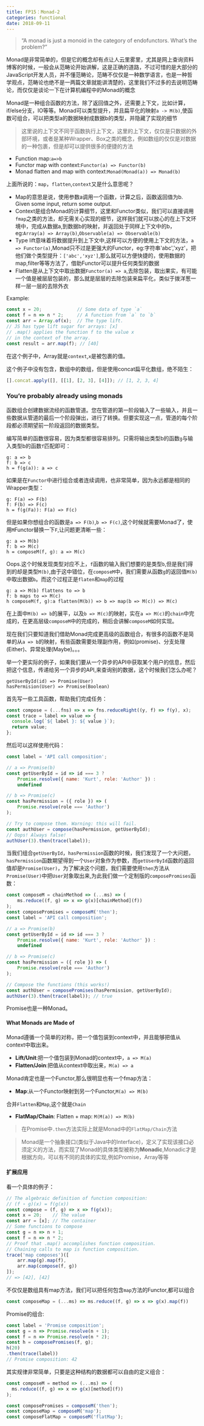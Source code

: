 ```yaml
---
title: FP15：Monad-2
categories: functional
date: 2018-09-11
---
```


> “A monad is just a monoid in the category of endofunctors. What’s the problem?”

Monad是非常简单的，但是它的概念却有点让人云里雾里，尤其是网上查询资料博客的时候，一般会从范畴论开始讲解，这是正确的道路，不过可惜的是大部分的JavaScript开发人员，并不懂范畴论，范畴不仅仅是一种数学语言，也是一种哲学观点，范畴论也绝不是一两篇文章就能讲清楚的，这里我们不过多的去说明范畴论，而仅仅是谈论一下在计算机编程中的Monad的概念

Monad是一种组合函数的方法，除了返回值之外，还需要上下文，比如计算，if/else分支，IO等等。Monad可以类型提升，并且扁平化的映射`a -> M(b)`,使函数可组合，可以把类型a的数据映射成数据b的类型，并隐藏了实现的细节

>这里说的上下文不同于函数执行上下文，这里的上下文，仅仅是只数据的外部环境，或者是某种Wrapper、Box之类的概念，例如数组的仅仅是对数据的一种包裹，但是却可以提供很多的便捷的方法

* Function map:`a=>b`
* Functor map with context:`Functor(a) => Functor(b)`
* Monad flatten and map with context:`Monad(Monad(a)) => Monad(b)`

上面所说的：`map`，`flatten`,`context`又是什么意思呢？

* Map的意思是说，使用参数a调用一个函数，计算之后，函数返回值为b. Given some input, return some output.
* Context是组合Monad的计算细节，这里和Functor类似，我们可以直接调用`fmap`之类的方法，却无需关心实现的细节，这样我们就可以放心的在上下文环境中，完成从数据a,到数据b的映射，并返回处于同样上下文中的b，eg:`Array(a) => Array(b)`,`Observable(a) => Observable(b)`
* Type lift意味着将数据提升到上下文中,这样可以方便的使用上下文的方法，`a => Functor(a)`,Monad只不过是更强大的Functor，eg:字符串'abc','xyz'，把他们做个类型提升：`['abc','xyz']`,那么就可以方便快捷的，使用数据的map,filter等等方法了，借助Functor可以提升任何类型的数据
* Flatten是从上下文中取出数据`Functor(a) => a`,去除包装，取出果实，有可能一个值是被层层包装的，那么就是层层的去除包装来扁平化，类似于拨洋葱一样一层一层的去除外衣

Example:
``` js
const x = 20;             // Some data of type `a`
const f = n => n * 2;     // A function from `a` to `b`
const arr = Array.of(x);  // The type lift.
// JS has type lift sugar for arrays: [x]
// .map() applies the function f to the value x
// in the context of the array.
const result = arr.map(f); // [40]
```
在这个例子中，Array就是`context`,`x`是被包裹的值。

这个例子中没有包含，数组中的数组，但是使用concat扁平化数组，绝不陌生：
``` js
[].concat.apply([], [[1], [2, 3], [4]]); // [1, 2, 3, 4]
```
### You’re probably already using monads
函数组合创建数据流经的函数管道。您在管道的第一阶段输入了一些输入，并且一些数据从管道的最后一个阶段弹出，进行了转换。但要实现这一点，管道的每个阶段都必须期望前一阶段返回的数据类型。

编写简单的函数很容易，因为类型都很容易排列。只需将输出类型b的函数`g`与输入类型b的函数`f`匹配即可：
```
g: a => b
f: b => c
h = f(g(a)): a => c
```

如果是在`Functor`中进行组合或者连续调用，也非常简单，因为永远都是相同的Wrapper类型：
```
g: F(a) => F(b)
f: F(b) => F(c)
h = f(g(Fa)): F(a) => F(c)
```

但是如果你想组合的函数是`a => F(b)`,`b => F(c)`,这个时候就需要Monad了，使用`M`Functor替换一下`F`,让问题更清晰一些：
```
g: a => M(b)
f: b => M(c)
h = composeM(f, g): a => M(c)
```

Oops.这个时候发现类型对应不上，`f`函数的输入我们想要的是类型`b`,但是我们得到的却是类型`M(b)`,由于这中错位，在`composeM`中，我们需要从函数`g`的返回值`M(b)`中取出数据`b`。而这个过程正是`flaten`和`map`的过程
```
g: a => M(b) flattens to => b
f: b maps to => M(c)
h composeM(f, g):a flatten(M(b)) => b => map(b => M(c)) => M(c)
```
在上面中`M(b) => b`的展平，以及`b => M(c)`的映射，实在`a => M(c)`的`chain`中完成的，在更高层级`composeM`中的完成的，稍后会讲解`composeM`如何实现。

现在我们只要知道我们借助Monad完成更高级的函数组合，有很多的函数不是简单的从`a => b`的映射，有些函数需要处理副作用，例如(promise)、分支处理(Either)、异常处理(Maybe)。。。

举一个更实际的例子，如果我们要从一个异步的API中获取某个用户的信息，然后把这个信息，传递给另一个异步的API,来查询别的数据，这个时候我们怎么办呢？
```
getUserById(id) => Promise(User)
hasPermision(User) => Promise(Boolean)
```
首先写一些工具函数，帮助我们完成任务：
``` js
const compose = (...fns) => x => fns.reduceRight((y, f) => f(y), x);
const trace = label => value => {
  console.log(`${ label }: ${ value }`);
  return value;
};
```
然后可以这样使用代码：
``` js
const label = 'API call composition';

// a => Promise(b)
const getUserById = id => id === 3 ?
    Promise.resolve({ name: 'Kurt', role: 'Author' }) :
    undefined

// b => Promise(c)
const hasPermission = ({ role }) => (
    Promise.resolve(role === 'Author')
);

// Try to compose them. Warning: this will fail.
const authUser = compose(hasPermission, getUserById);
// Oops! Always false!
authUser(3).then(trace(label));
```
当我们组合`getUserById`，`hasPermission`函数的时候，我们发现了一个大问题，`hasPermission`函数期望得到一个`User`对象作为参数，而`getUserById`函数的返回值却是`Promise(User)`，为了解决这个问题，我们需要使用`then`方法从`Promise(User)`中把`User`对象取出来,为此我们做一个定制版的`composePromises`函数：
``` js
const composeM = chainMethod => (...ms) => (
    ms.reduce((f, g) => x => g(x)[chainMethod](f))
);
const composePromises = composeM('then');
const label = 'API call composition';

// a => Promise(b)
const getUserById = id => id === 3 ?
    Promise.resolve({ name: 'Kurt', role: 'Author' }) :
    undefined

// b => Promise(c)
const hasPermission = ({ role }) => (
    Promise.resolve(role === 'Author')
);

// Compose the functions (this works!)
const authUser = composePromises(hasPermission, getUserById);
authUser(3).then(trace(label)); // true
```
Promise也是一种Monad。

#### What Monads are Made of
Monad遵循一个简单的对称，把一个值包装到context中，并且能够把值从context中取出来。

* **Lift/Unit**:把一个值包装到Monad的context中，`a => M(a)`
* **Flatten/Join**:把值从context中取出来，`M(a) => a`

Monad肯定也是一个Functor,那么很明显也有一个fmap方法：
* **Map**:从一个Functor映射到另一个Functor,`M(a) => M(b)`

合并`Flatten`和`Map`,这个就是`Chain`
* **FlatMap/Chain**: Flatten + map: `M(M(a)) => M(b)`

>在Promise中`.then`方法实际上就是Monad中的`FlatMap/Chain`方法

>Monad是一个抽象接口(类似于Java中的Interface)，定义了实现该接口必须定义的方法，而实现了Monad的具体类型被称为**Monadic**,Monadic才是根据方向，可以有不同的具体的实现,例如Promise，Array等等

#### 扩展应用
看一个具体的例子：
``` js
// The algebraic definition of function composition:
// (f ∘ g)(x) = f(g(x))
const compose = (f, g) => x => f(g(x));
const x = 20;    // The value
const arr = [x]; // The container
// Some functions to compose
const g = n => n + 1;
const f = n => n * 2;
// Proof that .map() accomplishes function composition.
// Chaining calls to map is function composition.
trace('map composes')([
    arr.map(g).map(f),
    arr.map(compose(f, g))
]);
// => [42], [42]
```
不仅仅是数组具有map方法，我们可以把任何包含`map`方法的Functor,都可以组合
``` js
const composeMap = (...ms) => ms.reduce((f, g) => x => g(x).map(f))
```
Promise的组合:
``` js
const label = 'Promise composition';
const g = n => Promise.resolve(n + 1);
const f = n => Promise.resolve(n * 2);
const h = composePromises(f, g);
h(20)
.then(trace(label))
// Promise composition: 42
```

其实规律非常简单，只要是这种结构的数据都可以自由的定义组合：
``` js
const composeM = method => (...ms) => (
  ms.reduce((f, g) => x => g(x)[method](f))
);

const composePromises = composeM('then');
const composeMap = composeM('map');
const composeFlatMap = composeM('flatMap');
```